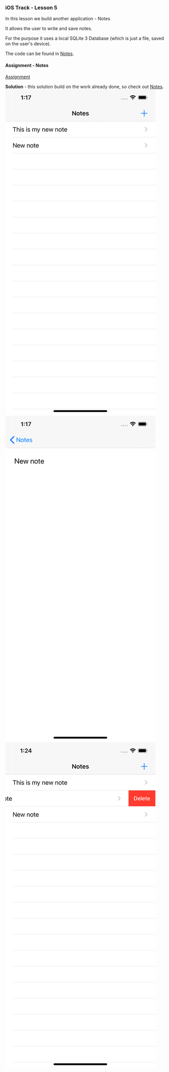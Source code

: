 ### iOS Track - Lesson 5

In this lesson we build another application - Notes

It allows the user to write and save notes.

For the purpose it uses a local SQLite 3 Database (which is just a file, saved on the user's device).

The code can be found in [Notes](Notes).

#### Assignment - Notes
[Assignment](https://cs50.harvard.edu/x/2020/tracks/mobile/ios/notes/#deleting-notes)

**Solution** - this solution build on the work already done, so check out [Notes](Notes).
![all-notes](screenshots/allNotes.png)
![note](screenshots/note.png)
![delete](screenshots/delete.png)


